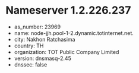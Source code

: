 # Nameserver 1.2.226.237

* as_number: 23969
* name: node-jjh.pool-1-2.dynamic.totinternet.net.
* city: Nakhon Ratchasima
* country: TH
* organization: TOT Public Company Limited
* version: dnsmasq-2.45
* dnssec: false

